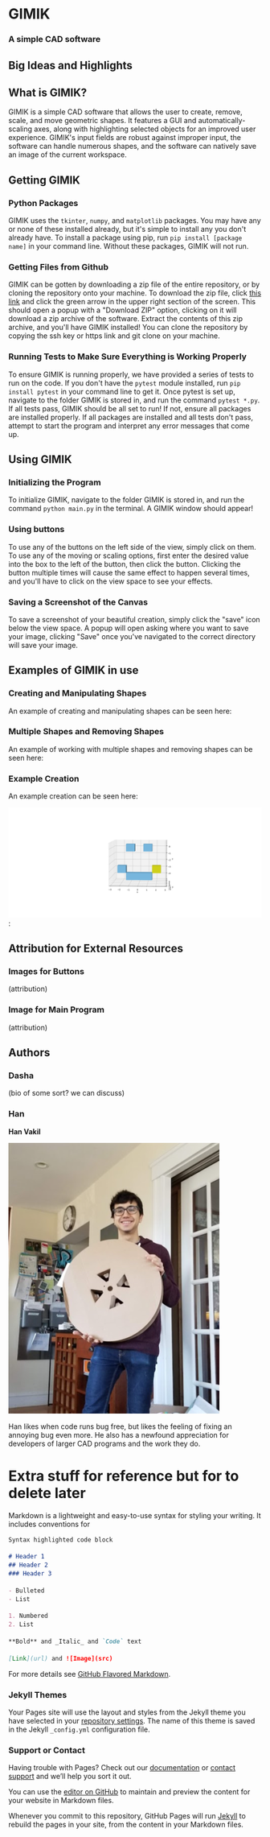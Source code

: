 # GIMIK
### A simple CAD software


## Big Ideas and Highlights

## What is GIMIK?
GIMIK is a simple CAD software that allows the user to create, remove, scale, and move geometric shapes. It features a GUI and automatically-scaling axes, along with highlighting selected objects for an improved user experience. GIMIK's input fields are robust against improper input, the software can handle numerous shapes, and the software can natively save an image of the current workspace.

## Getting GIMIK

### Python Packages
GIMIK uses the `tkinter`, `numpy`, and `matplotlib` packages. You may have any or none of these installed already, but it's simple to install any you don't already have. To install a package using pip, run `pip install [package name]` in your command line. Without these packages, GIMIK will not run.

### Getting Files from Github
GIMIK can be gotten by downloading a zip file of the entire repository, or by cloning the repository onto your machine. To download the zip file, click [this link](https://github.com/olincollege/gimik) and click the green arrow in the upper right section of the screen. This should open a popup with a "Download ZIP" option, clicking on it will download a zip archive of the software. Extract the contents of this zip archive, and you'll have GIMIK installed! You can clone the repository by copying the ssh key or https link and git clone on your machine.

### Running Tests to Make Sure Everything is Working Properly
To ensure GIMIK is running properly, we have provided a series of tests to run on the code. If you don't have the `pytest` module installed, run `pip install pytest` in your command line to get it. Once pytest is set up, navigate to the folder GIMIK is stored in, and run the command `pytest *.py`. If all tests pass, GIMIK should be all set to run! If not, ensure all packages are installed properly. If all packages are installed and all tests don't pass, attempt to start the program and interpret any error messages that come up.

## Using GIMIK

### Initializing the Program
To initialize GIMIK, navigate to the folder GIMIK is stored in, and run the command `python main.py` in the terminal. A GIMIK window should appear!

### Using buttons
To use any of the buttons on the left side of the view, simply click on them. To use any of the moving or scaling options, first enter the desired value into the box to the left of the button, then click the button. Clicking the button multiple times will cause the same effect to happen several times, and you'll have to click on the view space to see your effects.

### Saving a Screenshot of the Canvas
To save a screenshot of your beautiful creation, simply click the "save" icon below the view space. A popup will open asking where you want to save your image, clicking "Save" once you've navigated to the correct directory will save your image.

## Examples of GIMIK in use

### Creating and Manipulating Shapes
An example of creating and manipulating shapes can be seen here:

### Multiple Shapes and Removing Shapes
An example of working with multiple shapes and removing shapes can be seen here:

### Example Creation
An example creation can be seen here:

![image](Images/example_creation.png):


## Attribution for External Resources

### Images for Buttons
(attribution)

### Image for Main Program
(attribution)

## Authors

### Dasha
(bio of some sort? we can discuss)

### Han
**Han Vakil**

![image](Images/Han_2.PNG)

Han likes when code runs bug free, but likes the feeling of fixing an annoying bug even more. He also has a newfound appreciation for developers of larger CAD programs and the work they do.

# Extra stuff for reference but for to delete later

Markdown is a lightweight and easy-to-use syntax for styling your writing. It includes conventions for

```markdown
Syntax highlighted code block

# Header 1
## Header 2
### Header 3

- Bulleted
- List

1. Numbered
2. List

**Bold** and _Italic_ and `Code` text

[Link](url) and ![Image](src)
```

For more details see [GitHub Flavored Markdown](https://guides.github.com/features/mastering-markdown/).

### Jekyll Themes

Your Pages site will use the layout and styles from the Jekyll theme you have selected in your [repository settings](https://github.com/olincollege/gimik/settings/pages). The name of this theme is saved in the Jekyll `_config.yml` configuration file.

### Support or Contact

Having trouble with Pages? Check out our [documentation](https://docs.github.com/categories/github-pages-basics/) or [contact support](https://support.github.com/contact) and we’ll help you sort it out.


You can use the [editor on GitHub](https://github.com/olincollege/gimik/edit/main/docs/index.md) to maintain and preview the content for your website in Markdown files.

Whenever you commit to this repository, GitHub Pages will run [Jekyll](https://jekyllrb.com/) to rebuild the pages in your site, from the content in your Markdown files.



